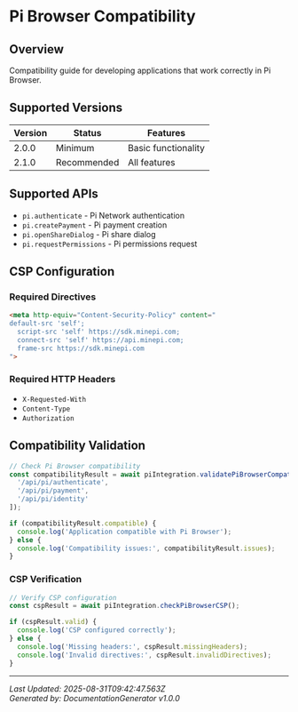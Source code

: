 # Pi Browser Compatibility

## Overview

Compatibility guide for developing applications that work correctly in Pi Browser.

## Supported Versions

| Version | Status | Features |
|---------|--------|------------|
| 2.0.0 | Minimum | Basic functionality |
| 2.1.0 | Recommended | All features |

## Supported APIs

- `pi.authenticate` - Pi Network authentication
- `pi.createPayment` - Pi payment creation
- `pi.openShareDialog` - Pi share dialog
- `pi.requestPermissions` - Pi permissions request

## CSP Configuration

### Required Directives

```html
<meta http-equiv="Content-Security-Policy" content="
default-src 'self';
  script-src 'self' https://sdk.minepi.com;
  connect-src 'self' https://api.minepi.com;
  frame-src https://sdk.minepi.com
">
```

### Required HTTP Headers

- `X-Requested-With`
- `Content-Type`
- `Authorization`

## Compatibility Validation

```javascript
// Check Pi Browser compatibility
const compatibilityResult = await piIntegration.validatePiBrowserCompatibility([
  '/api/pi/authenticate',
  '/api/pi/payment',
  '/api/pi/identity'
]);

if (compatibilityResult.compatible) {
  console.log('Application compatible with Pi Browser');
} else {
  console.log('Compatibility issues:', compatibilityResult.issues);
}
```

### CSP Verification

```javascript
// Verify CSP configuration
const cspResult = await piIntegration.checkPiBrowserCSP();

if (cspResult.valid) {
  console.log('CSP configured correctly');
} else {
  console.log('Missing headers:', cspResult.missingHeaders);
  console.log('Invalid directives:', cspResult.invalidDirectives);
}
```

---

*Last Updated: 2025-08-31T09:42:47.563Z*  
*Generated by: DocumentationGenerator v1.0.0*
